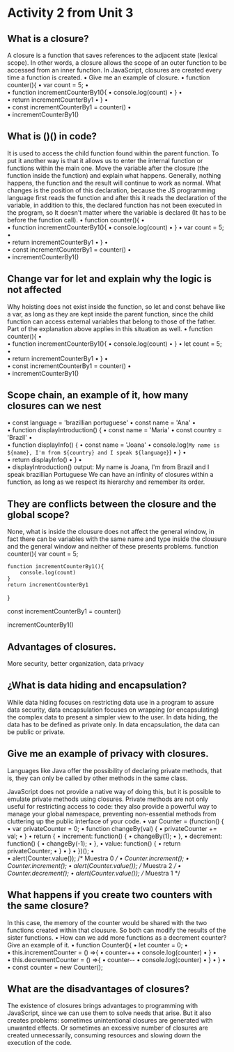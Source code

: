
# Activity 2 from Unit 3
    
## What is a closure? 

A closure is a function that saves references to the adjacent state (lexical scope). In other words, a closure allows the scope of an outer function to be accessed from an inner function. In JavaScript, closures are created every time a function is created.
•	Give me an example of closure. 
•	function counter(){
•	    var count = 5;
•	    
•	    function incrementCounterBy1(){
•	        console.log(count)
•	    }
•	
•	    return incrementCounterBy1
•	}
•	
•	const incrementCounterBy1 = counter()
•	
•	incrementCounterBy1()

## What is ()() in code? 

It is used to access the child function found within the parent function. To put it another way is that it allows us to enter the internal function or functions within the main one.
Move the variable after the closure (the function inside the function) and explain what happens. 
Generally, nothing happens, the function and the result will continue to work as normal. What changes is the position of this declaration, because the JS programming language first reads the function and after this it reads the declaration of the variable, in addition to this, the declared function has not been executed in the program, so It doesn't matter where the variable is declared (It has to be before the function call).
•	function counter(){
•	    
•	    function incrementCounterBy1(){
•	        console.log(count)
•	    }
•	    var count = 5;
•	
•	    return incrementCounterBy1
•	}
•	
•	const incrementCounterBy1 = counter()
•	
•	incrementCounterBy1()

## Change var for let and explain why the logic is not affected 

Why hoisting does not exist inside the function, so let and const behave like a var, as long as they are kept inside the parent function, since the child function can access external variables that belong to those of the father. Part of the explanation above applies in this situation as well.
•	function counter(){
•	    
•	    function incrementCounterBy1(){
•	        console.log(count)
•	    }
•	    let count = 5;
•	
•	    return incrementCounterBy1
•	}
•	
•	const incrementCounterBy1 = counter()
•	
•	incrementCounterBy1()

## Scope chain, an example of it, how many closures can we nest 

•	const language = 'brazillian portuguese'
•	const name = 'Ana'
•	
•	function displayIntroduction() {
•	  const name = 'Maria'
•	  const country = 'Brazil'
•	
•	  function displayInfo() {
•	    const name = 'Joana'
•	    console.log(`My name is ${name}, I'm from ${country} and I speak ${language}`)
•	  }
•	
•	  return displayInfo()
•	}
•	
•	displayIntroduction()
output: My name is Joana, I'm from Brazil and I speak brazillian Portuguese
We can have an infinity of closures within a function, as long as we respect its hierarchy and remember its order.

## They are conflicts between the closure and the global scope? 

None, what is inside the clousure does not affect the general window, in fact there can be variables with the same name and type inside the clousure and the general window and neither of these presents problems.
function counter(){
    var count = 5;

    function incrementCounterBy1(){
        console.log(count)
    }
    return incrementCounterBy1
}

const incrementCounterBy1 = counter()

incrementCounterBy1()


## Advantages of closures. 

More security, better organization, data privacy

## ¿What is data hiding and encapsulation? 

While data hiding focuses on restricting data use in a program to assure data security, data encapsulation focuses on wrapping (or encapsulating) the complex data to present a simpler view to the user. 
In data hiding, the data has to be defined as private only. In data encapsulation, the data can be public or private. 

## Give me an example of privacy with closures. 

Languages like Java offer the possibility of declaring private methods, that is, they can only be called by other methods in the same class.

JavaScript does not provide a native way of doing this, but it is possible to emulate private methods using closures. Private methods are not only useful for restricting access to code: they also provide a powerful way to manage your global namespace, preventing non-essential methods from cluttering up the public interface of your code.
•	var Counter = (function() {
•	  var privateCounter = 0;
•	  function changeBy(val) {
•	    privateCounter += val;
•	  }
•	  return {
•	    increment: function() {
•	      changeBy(1);
•	    },
•	    decrement: function() {
•	      changeBy(-1);
•	    },
•	    value: function() {
•	      return privateCounter;
•	    }
•	  }
•	})();
•	
•	alert(Counter.value()); /* Muestra 0 */
•	Counter.increment();
•	Counter.increment();
•	alert(Counter.value()); /* Muestra 2 */
•	Counter.decrement();
•	alert(Counter.value()); /* Muestra 1 */ 

## What happens if you create two counters with the same closure? 

In this case, the memory of the counter would be shared with the two functions created within that clousure. So both can modify the results of the sister functions.
•	How can we add more functions as a decrement counter? Give an example of it. 
•	function Counter(){
•	    let counter = 0;
•	
•	    this.incrementCounter = () =>{
•	        counter++
•	        console.log(counter)
•	    }
•	
•	    this.decrementCounter = () =>{
•	        counter--
•	        console.log(counter)
•	    }
•	}
•	
•	const counter = new Counter();

## What are the disadvantages of closures? 

The existence of closures brings advantages to programming with JavaScript, since we can use them to solve needs that arise. But it also creates problems: sometimes unintentional closures are generated with unwanted effects. Or sometimes an excessive number of closures are created unnecessarily, consuming resources and slowing down the execution of the code.
